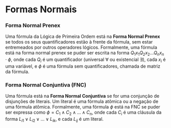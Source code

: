 # Formas Normais

### Forma Normal Prenex

Uma fórmula da Lógica de Primeira Ordem está na **Forma Normal Prenex** se todos os seus quantificadores estão à frente da fórmula, sem estar entremeados por outros operadores lógicos. Formalmente, uma fórmula está na forma normal prenex se puder ser escrita na forma $Q_1x_1 Q_2x_2 \ldots Q_nx_n \cdot \phi$, onde cada $Q_i$ é um quantificador (universal $\forall$ ou existencial $\exists$), cada $x_i$ é uma variável, e $\phi$ é uma fórmula sem quantificadores, chamada de matriz da fórmula.

### Forma Normal Conjuntiva (FNC)

Uma fórmula está na **Forma Normal Conjuntiva** se for uma conjunção de disjunções de literais. Um literal é uma fórmula atômica ou a negação de uma fórmula atômica. Formalmente, uma fórmula $\phi$ está na FNC se puder ser expressa como $\phi = C_1 \land C_2 \land \ldots \land C_n$, onde cada $C_i$ é uma cláusula da forma $L_{i1} \lor L_{i2} \lor \ldots \lor L_{ik}$, e cada $L_{ij}$ é um literal.
